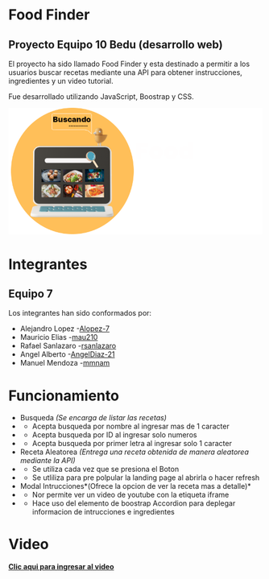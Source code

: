 # Food Finder

## Proyecto Equipo 10 Bedu (desarrollo web)
El proyecto ha sido llamado Food Finder y esta destinado a permitir a los usuarios buscar recetas mediante una API para obtener instrucciones, ingredientes y un video tutorial.

Fue desarrollado utilizando JavaScript, Boostrap y CSS.

![logo](src/assets/logo-food-white.png)

# Integrantes
## Equipo 7
Los integrantes han sido conformados por:

- Alejandro Lopez -[Alopez-7](https://github.com/Alopez-7)
- Mauricio Elias  -[mau210](https://github.com/mau210) 
- Rafael Sanlazaro -[rsanlazaro](https://github.com/rsanlazaro) 
- Angel Alberto -[AngelDiaz-21](https://github.com/AngelDiaz-21)
- Manuel Mendoza -[mmnam](https://github.com/mmnam)

# Funcionamiento


 - Busqueda *(Se encarga de listar las recetas)*
 - - Acepta busqueda por nombre al ingresar mas de 1 caracter 
 - - Acepta busqueda por ID al ingresar solo numeros 
 - - Acepta busqueda por primer letra al ingresar solo 1 caracter
 - Receta Aleatorea *(Entrega una receta obtenida de manera aleatorea mediante la API)*
 - - Se utiliza cada vez que se presiona el Boton 
 - - Se utliliza para pre polpular la landing page al abrirla o hacer refresh  
 - Modal Intrucciones*(Ofrece la opcion de ver la receta mas a detalle)*
 - - Nor permite ver un video de youtube con la etiqueta iframe
 - - Hace uso del elemento de boostrap Accordion para deplegar informacion de intrucciones e ingredientes 

 # Video

 **[Clic aqui para ingresar al video](https://clipchamp.com/watch/uixWU5P3DDX)**
